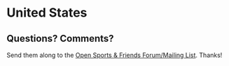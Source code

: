 # United States



## Questions? Comments?

Send them along to the
[Open Sports & Friends Forum/Mailing List](http://groups.google.com/group/opensport).
Thanks!
